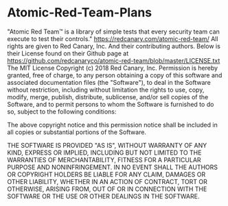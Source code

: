 # Atomic-Red-Team-Plans



"Atomic Red Team™ is a library of simple tests that every security team can execute to test their controls." https://redcanary.com/atomic-red-team/
All rights are given to Red Canary, Inc. And their contributing authors. 
Below is their License found on their Github page at https://github.com/redcanaryco/atomic-red-team/blob/master/LICENSE.txt
The MIT License
Copyright (c) 2018 Red Canary, Inc.
Permission is hereby granted, free of charge, to any person obtaining a copy
of this software and associated documentation files (the "Software"), to deal
in the Software without restriction, including without limitation the rights
to use, copy, modify, merge, publish, distribute, sublicense, and/or sell
copies of the Software, and to permit persons to whom the Software is
furnished to do so, subject to the following conditions:

The above copyright notice and this permission notice shall be included in
all copies or substantial portions of the Software.

THE SOFTWARE IS PROVIDED "AS IS", WITHOUT WARRANTY OF ANY KIND, EXPRESS OR
IMPLIED, INCLUDING BUT NOT LIMITED TO THE WARRANTIES OF MERCHANTABILITY,
FITNESS FOR A PARTICULAR PURPOSE AND NONINFRINGEMENT. IN NO EVENT SHALL THE
AUTHORS OR COPYRIGHT HOLDERS BE LIABLE FOR ANY CLAIM, DAMAGES OR OTHER
LIABILITY, WHETHER IN AN ACTION OF CONTRACT, TORT OR OTHERWISE, ARISING FROM,
OUT OF OR IN CONNECTION WITH THE SOFTWARE OR THE USE OR OTHER DEALINGS IN
THE SOFTWARE.
